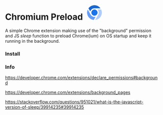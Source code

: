 # Chromium Preload &nbsp;<img src="https://raw.githubusercontent.com/Alex313031/Chromium-Preload/main/icon.png" width="48">
A simple Chrome extension making use of the "background" permission and JS *sleep* function to preload Chrome(ium) on OS startup and keep it running in the background.

### Install



### Info
https://developer.chrome.com/extensions/declare_permissions#background

https://developer.chrome.com/extensions/background_pages

https://stackoverflow.com/questions/951021/what-is-the-javascript-version-of-sleep/39914235#39914235

